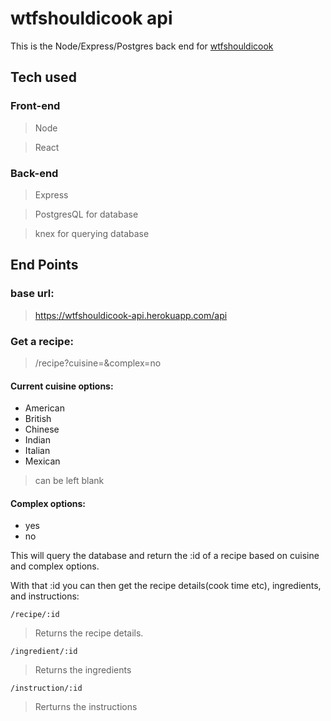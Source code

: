 # wtfshouldicook api

This is the Node/Express/Postgres back end for [wtfshouldicook](https://wtfshouldicook.com)

## Tech used
### Front-end
> Node

> React
### Back-end
> Express

> PostgresQL for database

> knex for querying database

## End Points

### base url: 
> https://wtfshouldicook-api.herokuapp.com/api

### Get a recipe:
> /recipe?cuisine=&complex=no

#### Current cuisine options:
 - American
 - British
 - Chinese
 - Indian
 - Italian
 - Mexican
 > can be left blank
 
 #### Complex options:
 - yes
 - no

This will query the database and return the :id of a recipe based on cuisine and complex options.

With that :id you can then get the recipe details(cook time etc), ingredients, and instructions:

```/recipe/:id```

> Returns the recipe details.

```/ingredient/:id```

> Returns the ingredients

```/instruction/:id```

> Rerturns the instructions
